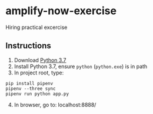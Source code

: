 # amplify-now-exercise
Hiring practical excercise

## Instructions

1. Download [Python 3.7](https://www.python.org/downloads/release/python-375/)
2. Install Python 3.7, ensure `python` (`python.exe`) is in path
3. In project root, type:
```
pip install pipenv
pipenv --three sync
pipenv run python app.py
```
4. In browser, go to: localhost:8888/
